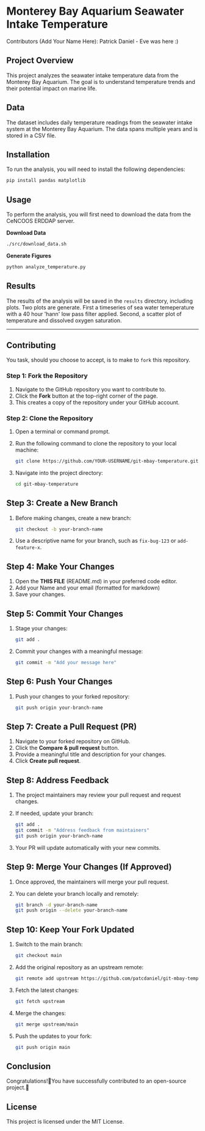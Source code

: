 # Monterey Bay Aquarium Seawater Intake Temperature

Contributors (Add Your Name Here):
Patrick Daniel -
Eve was here :)



## Project Overview

This project analyzes the seawater intake temperature data from the Monterey Bay Aquarium. The goal is to understand temperature trends and their potential impact on marine life.

## Data

The dataset includes daily temperature readings from the seawater intake system at the Monterey Bay Aquarium. The data spans multiple years and is stored in a CSV file.

## Installation

To run the analysis, you will need to install the following dependencies:

```bash
pip install pandas matplotlib
```

## Usage

To perform the analysis, you will first need to download the data from the CeNCOOS ERDDAP server.

__Download Data__
```bash
./src/download_data.sh
```
__Generate Figures__
```bash
python analyze_temperature.py
```

## Results

The results of the analysis will be saved in the `results` directory, including plots. Two plots are generate. First a timeseries of sea water temeperature with a 40 hour 'hann' low pass filter applied. Second, a scatter plot of temperature and dissolved oxygen saturation.

--- 

## Contributing

You task, should you choose to accept, is to make to `fork` this repository.

### Step 1: Fork the Repository

1. Navigate to the GitHub repository you want to contribute to.
2. Click the **Fork** button at the top-right corner of the page.
3. This creates a copy of the repository under your GitHub account.

### Step 2: Clone the Repository

1. Open a terminal or command prompt.
2. Run the following command to clone the repository to your local machine:

   ```sh
   git clone https://github.com/YOUR-USERNAME/git-mbay-temperature.git
   ```
3. Navigate into the project directory:

   ```sh
   cd git-mbay-temperature
   ```

## Step 3: Create a New Branch

1. Before making changes, create a new branch:

   ```sh
   git checkout -b your-branch-name
   ```

2. Use a descriptive name for your branch, such as `fix-bug-123` or `add-feature-x`.

## Step 4: Make Your Changes

1. Open the __THIS FILE__ (README.md) in your preferred code editor.
2. Add your Name and your email (formatted for markdown)
3. Save your changes.

## Step 5: Commit Your Changes

1. Stage your changes:

   ```sh
   git add .
   ```

2. Commit your changes with a meaningful message:

   ```sh
   git commit -m "Add your message here"
   ```

## Step 6: Push Your Changes

1. Push your changes to your forked repository:

   ```sh
   git push origin your-branch-name
   ```

## Step 7: Create a Pull Request (PR)

1. Navigate to your forked repository on GitHub.
2. Click the **Compare & pull request** button.
3. Provide a meaningful title and description for your changes.
4. Click **Create pull request**.

## Step 8: Address Feedback

1. The project maintainers may review your pull request and request changes.
2. If needed, update your branch:

   ```sh
   git add .
   git commit -m "Address feedback from maintainers"
   git push origin your-branch-name
   ```

3. Your PR will update automatically with your new commits.

## Step 9: Merge Your Changes (If Approved)

1. Once approved, the maintainers will merge your pull request.
2. You can delete your branch locally and remotely:

   ```sh
   git branch -d your-branch-name
   git push origin --delete your-branch-name
   ```

## Step 10: Keep Your Fork Updated

1. Switch to the main branch:

   ```sh
   git checkout main
   ```

2. Add the original repository as an upstream remote:

   ```sh
   git remote add upstream https://github.com/patcdaniel/git-mbay-temperature
   ```

3. Fetch the latest changes:

   ```sh
   git fetch upstream
   ```

4. Merge the changes:

   ```sh
   git merge upstream/main
   ```

5. Push the updates to your fork:

   ```sh
   git push origin main
   ```

## Conclusion

Congratulations!🎉You have successfully contributed to an open-source project.🎉


## License

This project is licensed under the MIT License.
